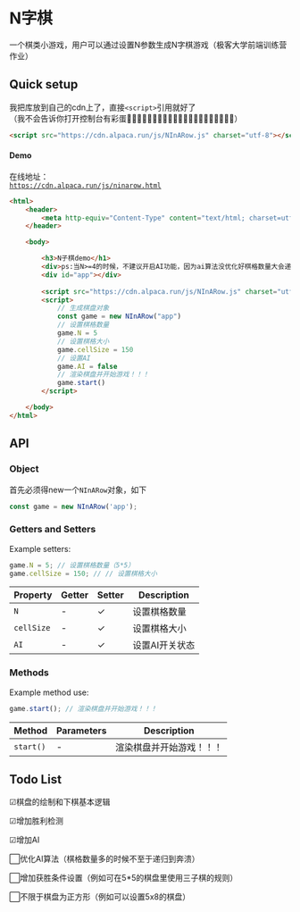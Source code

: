 # N字棋
一个棋类小游戏，用户可以通过设置N参数生成N字棋游戏（极客大学前端训练营作业） 

## Quick setup
我把库放到自己的cdn上了，直接```<script>```引用就好了  
（我不会告诉你打开控制台有彩蛋👨🏿‍✈️👨🏿‍✈️👨🏿‍✈️👨🏿‍✈️👨🏿‍✈️👨🏿‍✈️👨🏿‍✈️）

```html
<script src="https://cdn.alpaca.run/js/NInARow.js" charset="utf-8"></script>
```

#### Demo
在线地址：  
[`https://cdn.alpaca.run/js/ninarow.html`](https://cdn.alpaca.run/js/ninarow.html)

```html
<html>
    <header>
        <meta http-equiv="Content-Type" content="text/html; charset=utf-8" />
    </header>

    <body>

        <h3>N子棋demo</h1>
        <div>ps:当N>=4的时候，不建议开启AI功能，因为ai算法没优化好棋格数量大会递归到奔溃</div><br/>
        <div id="app"></div>
        
        <script src="https://cdn.alpaca.run/js/NInARow.js" charset="utf-8"></script>
        <script>
            // 生成棋盘对象
            const game = new NInARow("app")
            // 设置棋格数量
            game.N = 5
            // 设置棋格大小
            game.cellSize = 150
            // 设置AI
            game.AI = false
            // 渲染棋盘并开始游戏！！！
            game.start()
        </script>

    </body>
</html>

```

## API

### Object

首先必须得new一个`NInARow`对象，如下

```javascript
const game = new NInARow('app');
```

### Getters and Setters

Example setters:

```javascript
game.N = 5; // 设置棋格数量（5*5）
game.cellSize = 150; // // 设置棋格大小
```



| Property             | Getter | Setter | Description  |
| -------------------- | ------ | ------ | ------------ |
| `N`            | -      | ✓      | 设置棋格数量  |
| `cellSize`            | -      | ✓      | 设置棋格大小 |
| `AI`            | -      | ✓      | 设置AI开关状态  |


### Methods

Example method use:

```javascript
game.start(); // 渲染棋盘并开始游戏！！！
```

| Method                     | Parameters       | Description                                                                                                |
| -------------------------- | ---------------- | ---------------------- |
| `start()`                | -             | 渲染棋盘并开始游戏！！！       |

## Todo List  

☑棋盘的绘制和下棋基本逻辑

☑增加胜利检测 

☑增加AI  

⬜优化AI算法（棋格数量多的时候不至于递归到奔溃） 

⬜增加获胜条件设置（例如可在5*5的棋盘里使用三子棋的规则）  

⬜不限于棋盘为正方形（例如可以设置5x8的棋盘）  



